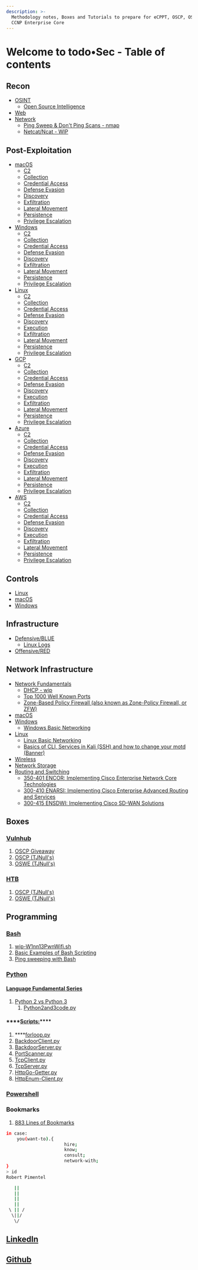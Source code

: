 ```yaml
---
description: >-
  Methodology notes, Boxes and Tutorials to prepare for eCPPT, OSCP, OSWE and
  CCNP Enterprise Core
---
```


# Welcome to todo•Sec - Table of contents

## Recon

* [OSINT](recon/osint/)
  * [Open Source Intelligence](recon/osint/open-source-intelligence.md)
* [Web](recon/web/)
* [Network](recon/network/)
  * [Ping Sweep & Don't Ping Scans - nmap](recon/network/ping-sweep-and-dont-ping-scans-nmap.md)
  * [Netcat/Ncat - WIP](recon/network/netcat-ncat-wip.md)

## Post-Exploitation

* [macOS](post-exploitation/macos/)
  * [C2](post-exploitation/macos/c2.md)
  * [Collection](post-exploitation/macos/collection.md)
  * [Credential Access](post-exploitation/macos/credential-access.md)
  * [Defense Evasion](post-exploitation/macos/defense-evasion.md)
  * [Discovery](post-exploitation/macos/discovery.md)
  * [Exfiltration](post-exploitation/macos/exfiltration.md)
  * [Lateral Movement](post-exploitation/macos/lateral-movement.md)
  * [Persistence](post-exploitation/macos/persistence.md)
  * [Privilege Escalation](post-exploitation/macos/privilege-escalation.md)
* [Windows](post-exploitation/windows/)
  * [C2](post-exploitation/windows/c2.md)
  * [Collection](post-exploitation/windows/collection.md)
  * [Credential Access](post-exploitation/windows/credential-access.md)
  * [Defense Evasion](post-exploitation/windows/defense-evasion.md)
  * [Discovery](post-exploitation/windows/discovery.md)
  * [Exfiltration](post-exploitation/windows/exfiltration.md)
  * [Lateral Movement](post-exploitation/windows/lateral-movement.md)
  * [Persistence](post-exploitation/windows/persistence.md)
  * [Privilege Escalation](post-exploitation/windows/privilege-escalation.md)
* [Linux](post-exploitation/linux/)
  * [C2](post-exploitation/linux/c2.md)
  * [Collection](post-exploitation/linux/collection.md)
  * [Credential Access](post-exploitation/linux/credential-access.md)
  * [Defense Evasion](post-exploitation/linux/defense-evasion.md)
  * [Discovery](post-exploitation/linux/discovery.md)
  * [Execution](post-exploitation/linux/execution.md)
  * [Exfiltration](post-exploitation/linux/exfiltration.md)
  * [Lateral Movement](post-exploitation/linux/lateral-movement.md)
  * [Persistence](post-exploitation/linux/persistence.md)
  * [Privilege Escalation](post-exploitation/linux/privilege-escalation.md)
* [GCP](post-exploitation/gcp/)
  * [C2](post-exploitation/gcp/c2.md)
  * [Collection](post-exploitation/gcp/collection.md)
  * [Credential Access](post-exploitation/gcp/credential-access.md)
  * [Defense Evasion](post-exploitation/gcp/defense-evasion.md)
  * [Discovery](post-exploitation/gcp/discovery.md)
  * [Execution](post-exploitation/gcp/execution.md)
  * [Exfiltration](post-exploitation/gcp/exfiltration.md)
  * [Lateral Movement](post-exploitation/gcp/lateral-movement.md)
  * [Persistence](post-exploitation/gcp/persistence.md)
  * [Privilege Escalation](post-exploitation/gcp/privilege-escalation.md)
* [Azure](post-exploitation/azure/)
  * [C2](post-exploitation/azure/c2.md)
  * [Collection](post-exploitation/azure/collection.md)
  * [Credential Access](post-exploitation/azure/credentialaccess.md)
  * [Defense Evasion](post-exploitation/azure/defense-evasion.md)
  * [Discovery](post-exploitation/azure/discovery.md)
  * [Execution](post-exploitation/azure/execution.md)
  * [Exfiltration](post-exploitation/azure/exfiltration.md)
  * [Lateral Movement](post-exploitation/azure/lateral-movement.md)
  * [Persistence](post-exploitation/azure/persistence.md)
  * [Privilege Escalation](post-exploitation/azure/privilege-escalation.md)
* [AWS](post-exploitation/aws/)
  * [C2](post-exploitation/aws/c2.md)
  * [Collection](post-exploitation/aws/collection.md)
  * [Credential Access](post-exploitation/aws/credential-access.md)
  * [Defense Evasion](post-exploitation/aws/defense-evasion.md)
  * [Discovery](post-exploitation/aws/discovery.md)
  * [Execution](post-exploitation/aws/execution.md)
  * [Exfiltration](post-exploitation/aws/exfiltration.md)
  * [Lateral Movement](post-exploitation/aws/lateral-movement.md)
  * [Persistence](post-exploitation/aws/persistence.md)
  * [Privilege Escalation](post-exploitation/aws/privilege-escalation.md)

## Controls

* [Linux](controls/linux/)
* [macOS](controls/macos/)
* [Windows](controls/windows/)

## Infrastructure

* [Defensive/BLUE](infrastructure/defensive-blue/)
  * [Linux Logs](infrastructure/defensive-blue/linux-logs.md)
* [Offensive/RED](infrastructure/offensive-red/)

## Network Infrastructure

* [Network Fundamentals](network-infrastructure/network-fundamentals/)
  * [DHCP - wip](network-infrastructure/network-fundamentals/dhcp.md)
  * [Top 1000 Well Known Ports](network-infrastructure/network-fundamentals/top-1000-well-known-ports.md)
  * [Zone-Based Policy Firewall \(also known as Zone-Policy Firewall, or ZFW\)](network-infrastructure/network-fundamentals/zone-based-policy-firewall-also-known-as-zone-policy-firewall-or-zfw.md)
* [macOS](network-infrastructure/macos/)
* [Windows](network-infrastructure/windows/)
  * [Windows Basic Networking](network-infrastructure/windows/windows-basic-networking.md)
* [Linux](network-infrastructure/linux/)
  * [Linux Basic Networking](network-infrastructure/linux/linux-basic-networking.md)
  * [Basics of CLI, Services in Kali \(SSH\) and how to change your motd \(Banner\)](network-infrastructure/linux/basics-of-cli-services-in-kali-ssh.md)
* [Wireless](network-infrastructure/wireless/)
* [Network Storage](network-infrastructure/network-storage/)
* [Routing and Switching](network-infrastructure/routing-and-switching/)
  * [350-401 ENCOR: Implementing Cisco Enterprise Network Core Technologies](network-infrastructure/routing-and-switching/350-401-encor-implementing-cisco-enterprise-network-core-technologies/)
  * [300-410 ENARSI: Implementing Cisco Enterprise Advanced Routing and Services](network-infrastructure/routing-and-switching/300-410-enarsi-implementing-cisco-enterprise-advanced-routing-and-services.md)
  * [300-415 ENSDWI: Implementing Cisco SD-WAN Solutions](network-infrastructure/routing-and-switching/300-415-ensdwi-implementing-cisco-sd-wan-solutions.md)

## Boxes

### [Vulnhub](boxes/vulnhub/)

1. [OSCP Giveaway](boxes/vulnhub/oscp-giveaway.md)
2. [OSCP \(TJNull's\)](boxes/vulnhub/oscp-tjnull/)
3. [OSWE \(TJNull's\)](boxes/vulnhub/oswe-tjnulls/)

### [HTB](boxes/htb/)

1. [OSCP \(TJNull's\)](boxes/htb/htb-oscp--tjnull/)
2. [OSWE \(TJNull's\)](boxes/htb/htb-oswe-tjnull/)

## Programming

### [Bash](code/code-bash/)

1. [wip-W1nn13PwnWifi.sh](code/code-bash/wip-w1nn13pwnwifi.sh.md)
2. [Basic Examples of Bash Scripting](code/code-bash/basic-examples-of-bash-scripting.md)
3. [Ping sweeping with Bash](code/code-bash/ping-sweeping-with-bash.md)

### [Python](code/code-python/)

#### [Language Fundamental Series](code/code-python/language-fundamentals-series/)

1. [Python 2 vs Python 3](code/code-python/language-fundamentals-series/python-2-vs-python-3-wip/)
   1. [Python2and3code.py](code/code-python/language-fundamentals-series/python-2-vs-python-3-wip/python2and3code.py.md)

#### \*\*\*\*[**Scripts:**](code/code-python/scripts/)\*\*\*\*

1. \*\*\*\*[forloop.py](code/code-python/scripts/forloop.py.md)
2. [BackdoorClient.py](code/code-python/scripts/backdoorclient.py.md)
3. [BackdoorServer.py](code/code-python/scripts/backdoorserver.py.md)
4. [PortScanner.py](code/code-python/scripts/portscanner.py.md)
5. [TcpClient.py](code/code-python/scripts/tcpclient.py.md)
6. [TcpServer.py](code/code-python/scripts/tcpserver.py.md)
7. [HttpGo-Getter.py](code/code-python/scripts/httpgo-getter.py.md)
8. [HttpEnum-Client.py](code/code-python/scripts/httpenum-client.py.md)

### [Powershell](code/code-powershell.md)

### Bookmarks

1. [883 Lines of Bookmarks](bookmarks/883-lines-of-bookmarks.md)

```bash
in case:
    you(want-to).{
                      hire;
                      know;
                      consult;
                      network-with;
}
> id
Robert Pimentel 

   ||
   ||
   ||
   ||
 \ || /
  \||/
   \/
```

## [LinkedIn](https://linkedin.com/in/pimentelrobert1)

## [Github](https://github.com/pr0b3r7)

